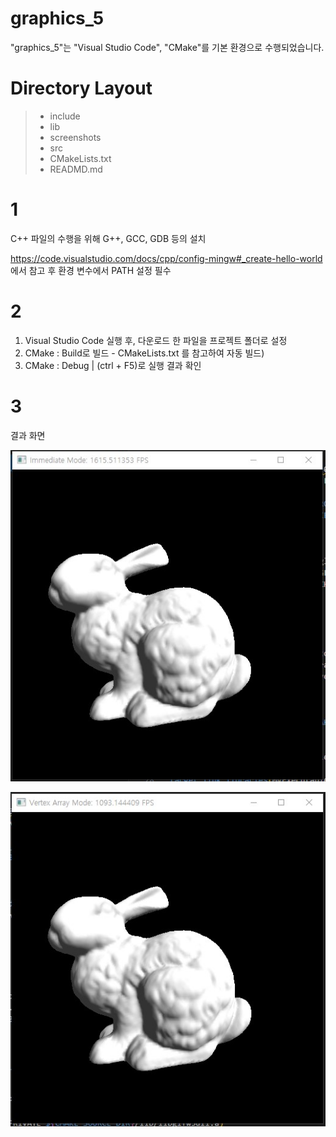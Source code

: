 # graphics_5

"graphics_5"는 "Visual Studio Code", "CMake"를 기본 환경으로 수행되었습니다.

# Directory Layout
> + include
> + lib
> + screenshots
> + src
> + CMakeLists.txt
> + READMD.md

# 1
C++ 파일의 수행을 위해 G++, GCC, GDB 등의 설치

<https://code.visualstudio.com/docs/cpp/config-mingw#_create-hello-world> 에서 참고 후 환경 변수에서 PATH 설정 필수

# 2

1. Visual Studio Code 실행 후, 다운로드 한 파일을 프로젝트 폴더로 설정
2. CMake : Build로 빌드 - CMakeLists.txt 를 참고하여 자동 빌드)
3. CMake : Debug | (ctrl + F5)로 실행 결과 확인

# 3

결과 화면

![Immediate Mode](https://github.com/crator99/graphics_5/blob/main/screenshot/Immediate%20Mode.jpg)

![Vertex Array Mode](https://github.com/crator99/graphics_5/blob/main/screenshot/Vertex%20Array%20Mode.jpg)
